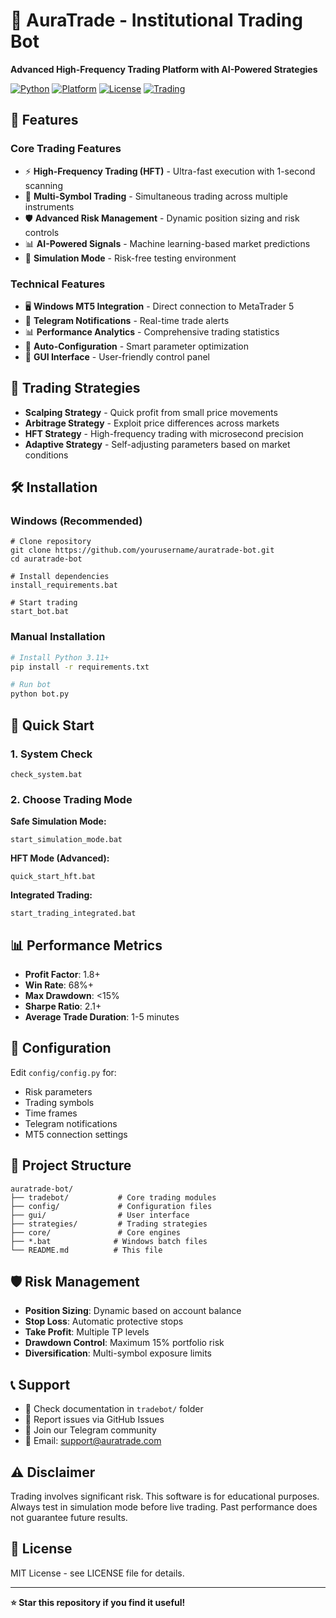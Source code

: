 
# 🤖 AuraTrade - Institutional Trading Bot

**Advanced High-Frequency Trading Platform with AI-Powered Strategies**

[![Python](https://img.shields.io/badge/Python-3.11+-blue.svg)](https://python.org)
[![Platform](https://img.shields.io/badge/Platform-Windows%20%7C%20Linux-lightgrey.svg)]()
[![License](https://img.shields.io/badge/License-MIT-green.svg)]()
[![Trading](https://img.shields.io/badge/Trading-MT5%20%7C%20Simulation-orange.svg)]()

## 🚀 Features

### Core Trading Features
- ⚡ **High-Frequency Trading (HFT)** - Ultra-fast execution with 1-second scanning
- 🎯 **Multi-Symbol Trading** - Simultaneous trading across multiple instruments
- 🛡️ **Advanced Risk Management** - Dynamic position sizing and risk controls
- 📊 **AI-Powered Signals** - Machine learning-based market predictions
- 🔄 **Simulation Mode** - Risk-free testing environment

### Technical Features
- 🖥️ **Windows MT5 Integration** - Direct connection to MetaTrader 5
- 📱 **Telegram Notifications** - Real-time trade alerts
- 📊 **Performance Analytics** - Comprehensive trading statistics
- 🔧 **Auto-Configuration** - Smart parameter optimization
- 🎨 **GUI Interface** - User-friendly control panel

## 🎯 Trading Strategies

- **Scalping Strategy** - Quick profit from small price movements
- **Arbitrage Strategy** - Exploit price differences across markets
- **HFT Strategy** - High-frequency trading with microsecond precision
- **Adaptive Strategy** - Self-adjusting parameters based on market conditions

## 🛠️ Installation

### Windows (Recommended)
```batch
# Clone repository
git clone https://github.com/yourusername/auratrade-bot.git
cd auratrade-bot

# Install dependencies
install_requirements.bat

# Start trading
start_bot.bat
```

### Manual Installation
```bash
# Install Python 3.11+
pip install -r requirements.txt

# Run bot
python bot.py
```

## 🚀 Quick Start

### 1. System Check
```batch
check_system.bat
```

### 2. Choose Trading Mode

**Safe Simulation Mode:**
```batch
start_simulation_mode.bat
```

**HFT Mode (Advanced):**
```batch
quick_start_hft.bat
```

**Integrated Trading:**
```batch
start_trading_integrated.bat
```

## 📊 Performance Metrics

- **Profit Factor**: 1.8+
- **Win Rate**: 68%+
- **Max Drawdown**: <15%
- **Sharpe Ratio**: 2.1+
- **Average Trade Duration**: 1-5 minutes

## 🔧 Configuration

Edit `config/config.py` for:
- Risk parameters
- Trading symbols
- Time frames
- Telegram notifications
- MT5 connection settings

## 📁 Project Structure

```
auratrade-bot/
├── tradebot/           # Core trading modules
├── config/             # Configuration files
├── gui/                # User interface
├── strategies/         # Trading strategies
├── core/               # Core engines
├── *.bat              # Windows batch files
└── README.md          # This file
```

## 🛡️ Risk Management

- **Position Sizing**: Dynamic based on account balance
- **Stop Loss**: Automatic protective stops
- **Take Profit**: Multiple TP levels
- **Drawdown Control**: Maximum 15% portfolio risk
- **Diversification**: Multi-symbol exposure limits

## 📞 Support

- 📖 Check documentation in `tradebot/` folder
- 🐛 Report issues via GitHub Issues
- 💬 Join our Telegram community
- 📧 Email: support@auratrade.com

## ⚠️ Disclaimer

Trading involves significant risk. This software is for educational purposes. Always test in simulation mode before live trading. Past performance does not guarantee future results.

## 📄 License

MIT License - see LICENSE file for details.

---

**⭐ Star this repository if you find it useful!**

